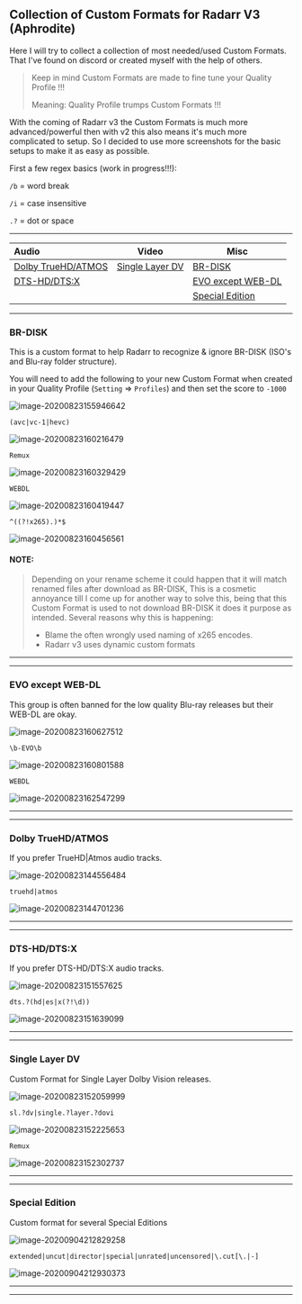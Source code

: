 ## Collection of Custom Formats for Radarr V3 (Aphrodite)

Here I will try to collect a collection of most needed/used Custom Formats.
That I've found on discord or created myself with the help of others.

> Keep in mind Custom Formats are made to fine tune your Quality Profile !!!
>
> Meaning: Quality Profile trumps Custom Formats !!!

With the coming of Radarr v3 the Custom Formats is much more advanced/powerful then with v2 this also means it's much more complicated  to setup.
So I decided to use more screenshots for the basic setups to make it as easy as possible.

First a few regex basics (work in progress!!!):

`/b` = word break	

`/i` = case insensitive

`.?` = dot or space

------

| Audio                                    | Video                               | Misc                                    |
| :--------------------------------------- | ----------------------------------- | --------------------------------------- |
| [Dolby TrueHD/ATMOS](#dolby-truehdatmos) | [Single Layer DV](#single-layer-dv) | [BR-DISK](#br-disk)                     |
| [DTS-HD/DTS:X](#dts-hd-dts-x)            |                                     | [EVO except WEB-DL](#evo-except-web-dl) |
|                                          |                                     | [Special Edition](#special-edition)     |



------

### BR-DISK

This is a custom format to help Radarr to recognize & ignore BR-DISK (ISO's and Blu-ray folder structure). 

You will need to add the following to your new Custom Format when created in your Quality Profile (`Setting` => `Profiles`) and then set the score to `-1000`

 ![image-20200823155946642](images/image-20200823155946642.png)

`(avc|vc-1|hevc)`

 ![image-20200823160216479](images/image-20200823160216479.png)

`Remux`

 ![image-20200823160329429](images/image-20200823160329429.png)

`WEBDL`

 ![image-20200823160419447](images/image-20200823160419447.png)

`^((?!x265).)*$`

 ![image-20200823160456561](images/image-20200823160456561.png)

#### **NOTE:**

> Depending on your rename scheme it could happen that it will match renamed files after download as BR-DISK,
> This is a cosmetic annoyance till I come up for another way to solve this,
> being that this Custom Format is used to not download BR-DISK it does it purpose as intended.
> Several reasons why this is happening:
>
> - Blame the often wrongly used naming of x265 encodes.
> - Radarr v3 uses dynamic custom formats 

------

------

### EVO except WEB-DL

This group is often banned for the low quality Blu-ray releases but their WEB-DL are okay.

 ![image-20200823160627512](images/image-20200823160627512.png)

`\b-EVO\b`

 ![image-20200823160801588](images/image-20200823160801588.png)

`WEBDL`

 ![image-20200823162547299](images/image-20200823162547299.png)

------

------

### Dolby TrueHD/ATMOS

If you prefer TrueHD|Atmos audio tracks.



 ![image-20200823144556484](images/image-20200823144556484.png)



`truehd|atmos`

 ![image-20200823144701236](images/image-20200823144701236.png)

------

------

### DTS-HD/DTS:X

If you prefer DTS-HD/DTS:X audio tracks.

 ![image-20200823151557625](images/image-20200823151557625.png)

`dts.?(hd|es|x(?!\d))`

 ![image-20200823151639099](images/image-20200823151639099.png)

------

------

### Single Layer DV

Custom Format for Single Layer Dolby Vision releases.


 ![image-20200823152059999](images/image-20200823152059999.png)

`sl.?dv|single.?layer.?dovi`

 ![image-20200823152225653](images/image-20200823152225653.png)

`Remux`

 ![image-20200823152302737](images/image-20200823152302737.png)

------

------

### Special Edition

Custom format for several Special Editions

 ![image-20200904212829258](images/image-20200904212829258.png)

`extended|uncut|director|special|unrated|uncensored|\.cut[\.|-]`

 ![image-20200904212930373](images/image-20200904212930373.png)

------

------

